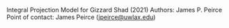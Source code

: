 Integral Projection Model for Gizzard Shad (2021)
Authors: James P. Peirce
Point of contact: James Peirce (jpeirce@uwlax.edu)
